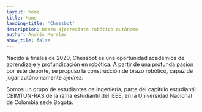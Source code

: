 ```yaml
---
layout: home
title: Home
landing-title: 'Chessbot'
description: Brazo ajedrecista robótico autónomo 
author: Andrés Morales
show_tile: false
---
```


Nacido a finales de 2020, Chessbot es una oportunidad académica de aprendizaje y profundización en robótica. A partir de una profunda pasión por este deporte, se propuso la construcción de brazo robótico, capaz de jugar autónomamente ajedrez. 

Somos un grupo de estudiantes de ingeniería, parte del capítulo estudiantil CEIMTUN-RAS de la rama estudiantil del IEEE, en la Universidad Nacional de Colombia sede Bogotá. 